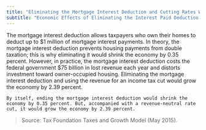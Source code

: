 ```yaml
---
title: "Eliminating the Mortgage Interest Deduction and Cutting Rates Would Lead to Economic Growth"
subtitle: "Economic Effects of Eliminating the Interest Paid Deduction (2015)"
---
```

The mortgage interest deduction allows taxpayers who own their homes to deduct up to $1 million of mortgage interest payments. In theory, the mortgage interest deduction prevents housing payments from double taxation; this is why eliminating it would shrink the economy by 0.35 percent. However, in practice, the mortgage interest deduction costs the federal government $75 billion in lost revenue each year and distorts investment toward owner-occupied housing. Eliminating the mortgage interest deduction and using the revenue for an income tax cut would grow the economy by 2.39 percent. 						

```By itself, ending the mortgage interest deduction would shrink the economy by 0.35 percent. But, accompanied with a revenue-neutral rate cut, it would grow the economy by 2.39 percent.```

>Source: Tax Foundation Taxes and Growth Model (May 2015).
